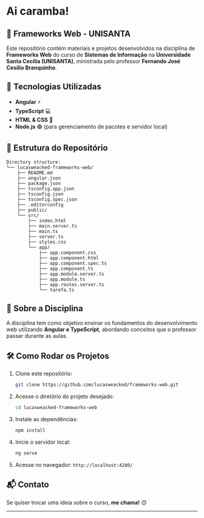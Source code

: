 # Ai caramba!

## 📌 Frameworks Web - UNISANTA

Este repositório contém materiais e projetos desenvolvidos na disciplina de **Frameworks Web** do curso de **Sistemas de Informação** na **Universidade Santa Cecília (UNISANTA)**, ministrada pelo professor **Fernando José Cesílio Branquinho**.

## 🚀 Tecnologias Utilizadas

- **Angular** ⚡
- **TypeScript** 💻
- **HTML & CSS** 🎨
- **Node.js** 🟢 (para gerenciamento de pacotes e servidor local)

## 📂 Estrutura do Repositório

```
Directory structure:
└── lucasweacked-frameworks-web/
    ├── README.md
    ├── angular.json
    ├── package.json
    ├── tsconfig.app.json
    ├── tsconfig.json
    ├── tsconfig.spec.json
    ├── .editorconfig
    ├── public/
    └── src/
        ├── index.html
        ├── main.server.ts
        ├── main.ts
        ├── server.ts
        ├── styles.css
        └── app/
            ├── app.component.css
            ├── app.component.html
            ├── app.component.spec.ts
            ├── app.component.ts
            ├── app.module.server.ts
            ├── app.module.ts
            ├── app.routes.server.ts
            └── tarefa.ts
```

## 📖 Sobre a Disciplina

A disciplina tem como objetivo ensinar os fundamentos do desenvolvimento web utilizando **Angular e TypeScript**, abordando conceitos que o professor passar durante as aulas.

## 🛠 Como Rodar os Projetos

1. Clone este repositório:
   ```bash
   git clone https://github.com/lucasweacked/frameworks-web.git
   ```
2. Acesse o diretório do projeto desejado:
   ```bash
   cd lucasweacked-frameworks-web
   ```
3. Instale as dependências:
   ```bash
   npm install
   ```
4. Inicie o servidor local:
   ```bash
   ng serve
   ```
5. Acesse no navegador: `http://localhost:4200/`

## 📬 Contato

Se quiser trocar uma ideia sobre o curso, **me chama!** 😊

---
